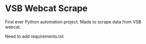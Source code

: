 # VSB Webcat Scrape

First ever Python automation project. Made to scrape data from VSB webcat.

Need to add requirements.txt
